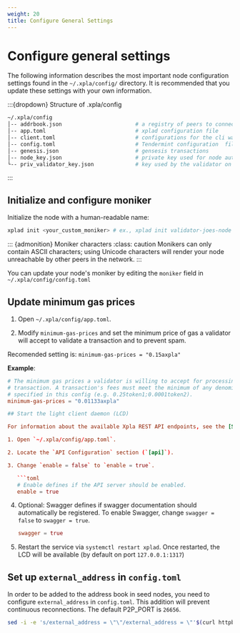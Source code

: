 ```yaml
---
weight: 20
title: Configure General Settings
---
```


# Configure general settings

The following information describes the most important node configuration settings found in the `~/.xpla/config/` directory. It is recommended that you update these settings with your own information.

:::{dropdown} Structure of .xpla/config

```bash
~/.xpla/config
│-- addrbook.json                       # a registry of peers to connect to
│-- app.toml                            # xplad configuration file
│-- client.toml                         # configurations for the cli wallet (ex xplacli)
│-- config.toml                         # Tendermint configuration  file
│-- genesis.json                        # gensesis transactions
│-- node_key.json                       # private key used for node authentication in the p2p protocol (its corresponding public key is the nodeid)
└-- priv_validator_key.json             # key used by the validator on the node to sign blocks
```

:::

## Initialize and configure moniker

Initialize the node with a human-readable name:

```bash
xplad init <your_custom_moniker> # ex., xplad init validator-joes-node
```

::: {admonition} Moniker characters
:class: caution
Monikers can only contain ASCII characters; using Unicode characters will render your node unreachable by other peers in the network.
:::

You can update your node's moniker by editing the `moniker` field in `~/.xpla/config/config.toml`

## Update minimum gas prices

1. Open `~/.xpla/config/app.toml`.

2. Modify `minimum-gas-prices` and set the minimum price of gas a validator will accept to validate a transaction and to prevent spam.

Recomended setting is:
`minimum-gas-prices = "0.15axpla"`

**Example**:

````toml
# The minimum gas prices a validator is willing to accept for processing a
# transaction. A transaction's fees must meet the minimum of any denomination
# specified in this config (e.g. 0.25token1;0.0001token2).
minimum-gas-prices = "0.01133axpla"

## Start the light client daemon (LCD)

For information about the available Xpla REST API endpoints, see the [Swagger documentation](https://lcd.xpla.dev/swagger/). To enable the REST API and Swagger, and to start the LCD, complete the following steps:

1. Open `~/.xpla/config/app.toml`.

2. Locate the `API Configuration` section (`[api]`).

3. Change `enable = false` to `enable = true`.

   ```toml
   # Enable defines if the API server should be enabled.
   enable = true
````

4. Optional: Swagger defines if swagger documentation should automatically be registered. To enable Swagger, change `swagger = false` to `swagger = true`.

   ```toml
   swagger = true
   ```

5. Restart the service via `systemctl restart xplad`. Once restarted, the LCD will be available (by default on port `127.0.0.1:1317`)

## Set up `external_address` in `config.toml`

In order to be added to the address book in seed nodes, you need to configure `external_address` in `config.toml`. This addition will prevent continuous reconnections. The default P2P_PORT is `26656`.

```sh
sed -i -e 's/external_address = \"\"/external_address = \"'$(curl httpbin.org/ip | jq -r .origin)':26656\"/g' ~/.xpla/config/config.toml
```
